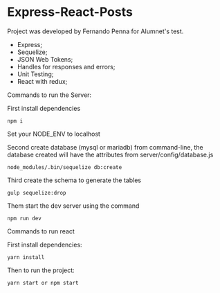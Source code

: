 # Express-React-Posts

Project was developed by Fernando Penna for Alumnet's test.

+ Express;
+ Sequelize;
+ JSON Web Tokens;
+ Handles for responses and errors;
+ Unit Testing;
+ React with redux;

Commands to run the Server:

First install dependencies
```
npm i
```

Set your NODE_ENV to localhost

Second create database (mysql or mariadb) from command-line, the database created will have the attributes from server/config/database.js
```
node_modules/.bin/sequelize db:create
```

Third create the schema to generate the tables
```
gulp sequelize:drop
```

Them start the dev server using the command
```
npm run dev
```

Commands to run react

First install dependencies:
```
yarn install
```

Then to run the project:
```
yarn start or npm start
```
